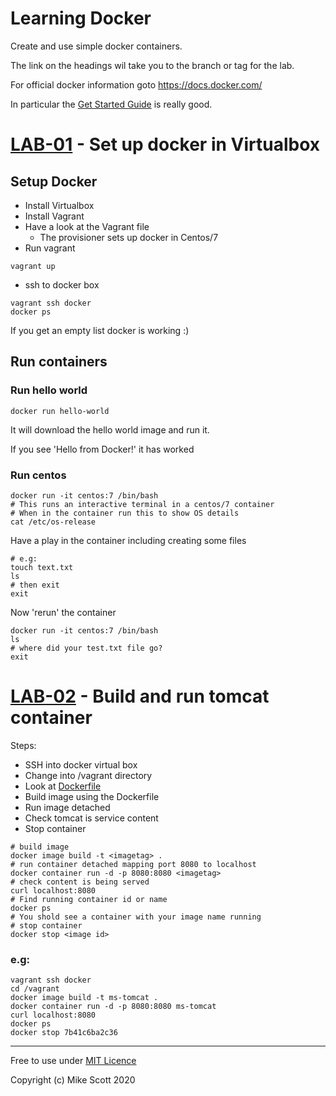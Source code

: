 # Learning Docker 
Create and use simple docker containers.

The link on the headings wil take you to the branch or tag for the lab.

For official docker information goto https://docs.docker.com/ 

In particular the [Get Started Guide](https://docs.docker.com/get-started/) is really good.

# [LAB-01](../../tree/LAB-01) - Set up docker in Virtualbox
## Setup Docker
* Install Virtualbox 
* Install Vagrant
* Have a look at the Vagrant file
    * The provisioner sets up docker in Centos/7
* Run vagrant
```
vagrant up
```
* ssh to docker box
```
vagrant ssh docker
docker ps
```
If you get an empty list docker is working :)

## Run containers
### Run hello world
```
docker run hello-world
```
It will download the hello world image and run it.

If you see 'Hello from Docker!' it has worked
### Run centos 
```
docker run -it centos:7 /bin/bash
# This runs an interactive terminal in a centos/7 container
# When in the container run this to show OS details 
cat /etc/os-release
```
Have a play in the container including creating some files
```
# e.g:
touch text.txt
ls
# then exit
exit
```
Now 'rerun' the container
```
docker run -it centos:7 /bin/bash
ls 
# where did your test.txt file go?
exit
```

# [LAB-02](../../tree/LAB-02) - Build and run tomcat container
Steps:
* SSH into docker virtual box
* Change into /vagrant directory
* Look at [Dockerfile](./Dockerfile)
* Build image using the Dockerfile
* Run image detached
* Check tomcat is service content
* Stop container 

```
# build image
docker image build -t <imagetag> .
# run container detached mapping port 8080 to localhost
docker container run -d -p 8080:8080 <imagetag>
# check content is being served
curl localhost:8080
# Find running container id or name
docker ps
# You shold see a container with your image name running
# stop container
docker stop <image id>
```
### e.g:
```
vagrant ssh docker
cd /vagrant
docker image build -t ms-tomcat .
docker container run -d -p 8080:8080 ms-tomcat
curl localhost:8080
docker ps
docker stop 7b41c6ba2c36
```

---
Free to use under [MIT Licence](./LICENCE)

Copyright (c) Mike Scott 2020
